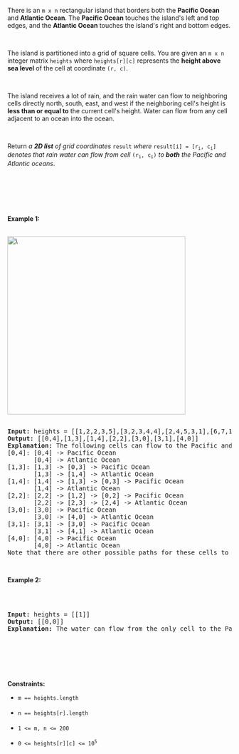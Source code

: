 <p>There is an <code>m x n</code> rectangular island that borders both the <strong>Pacific Ocean</strong> and <strong>Atlantic Ocean</strong>. The <strong>Pacific Ocean</strong> touches the island&#39;s left and top edges, and the <strong>Atlantic Ocean</strong> touches the island&#39;s right and bottom edges.</p><br /><p>The island is partitioned into a grid of square cells. You are given an <code>m x n</code> integer matrix <code>heights</code> where <code>heights[r][c]</code> represents the <strong>height above sea level</strong> of the cell at coordinate <code>(r, c)</code>.</p><br /><p>The island receives a lot of rain, and the rain water can flow to neighboring cells directly north, south, east, and west if the neighboring cell&#39;s height is <strong>less than or equal to</strong> the current cell&#39;s height. Water can flow from any cell adjacent to an ocean into the ocean.</p><br /><p>Return <em>a <strong>2D list</strong> of grid coordinates </em><code>result</code><em> where </em><code>result[i] = [r<sub>i</sub>, c<sub>i</sub>]</code><em> denotes that rain water can flow from cell </em><code>(r<sub>i</sub>, c<sub>i</sub>)</code><em> to <strong>both</strong> the Pacific and Atlantic oceans</em>.</p><br /><p>&nbsp;</p><br /><p><strong class="example">Example 1:</strong></p><br /><img alt="\" src="https://assets.leetcode.com/uploads/2021/06/08/waterflow-grid.jpg" style="width: 400px; height: 400px;\" /><br /><pre><br /><strong>Input:</strong> heights = [[1,2,2,3,5],[3,2,3,4,4],[2,4,5,3,1],[6,7,1,4,5],[5,1,1,2,4]]<br /><strong>Output:</strong> [[0,4],[1,3],[1,4],[2,2],[3,0],[3,1],[4,0]]<br /><strong>Explanation:</strong> The following cells can flow to the Pacific and Atlantic oceans, as shown below:<br />[0,4]: [0,4] -&gt; Pacific Ocean <br />&nbsp;      [0,4] -&gt; Atlantic Ocean<br />[1,3]: [1,3] -&gt; [0,3] -&gt; Pacific Ocean <br />&nbsp;      [1,3] -&gt; [1,4] -&gt; Atlantic Ocean<br />[1,4]: [1,4] -&gt; [1,3] -&gt; [0,3] -&gt; Pacific Ocean <br />&nbsp;      [1,4] -&gt; Atlantic Ocean<br />[2,2]: [2,2] -&gt; [1,2] -&gt; [0,2] -&gt; Pacific Ocean <br />&nbsp;      [2,2] -&gt; [2,3] -&gt; [2,4] -&gt; Atlantic Ocean<br />[3,0]: [3,0] -&gt; Pacific Ocean <br />&nbsp;      [3,0] -&gt; [4,0] -&gt; Atlantic Ocean<br />[3,1]: [3,1] -&gt; [3,0] -&gt; Pacific Ocean <br />&nbsp;      [3,1] -&gt; [4,1] -&gt; Atlantic Ocean<br />[4,0]: [4,0] -&gt; Pacific Ocean <br />       [4,0] -&gt; Atlantic Ocean<br />Note that there are other possible paths for these cells to flow to the Pacific and Atlantic oceans.<br /></pre><br /><p><strong class="example">Example 2:</strong></p><br /><pre><br /><strong>Input:</strong> heights = [[1]]<br /><strong>Output:</strong> [[0,0]]<br /><strong>Explanation:</strong> The water can flow from the only cell to the Pacific and Atlantic oceans.<br /></pre><br /><p>&nbsp;</p><br /><p><strong>Constraints:</strong></p><ul><li><code>m == heights.length</code></li><br /><li><code>n == heights[r].length</code></li><br /><li><code>1 &lt;= m, n &lt;= 200</code></li><br /><li><code>0 &lt;= heights[r][c] &lt;= 10<sup>5</sup></code></li><br /></ul><br />